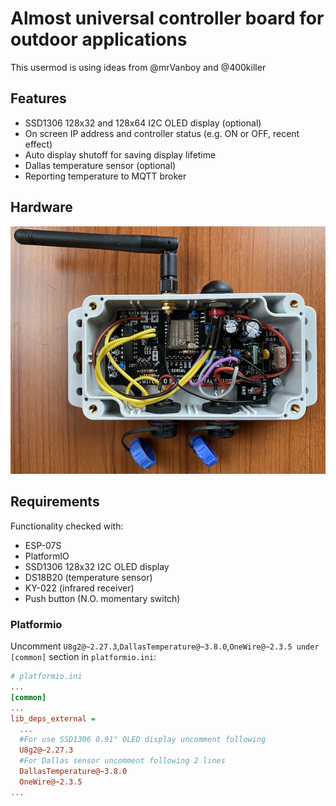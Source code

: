 # Almost universal controller board for outdoor applications
This usermod is using ideas from @mrVanboy and @400killer
## Features
- SSD1306 128x32 and 128x64 I2C OLED display (optional)
- On screen IP address and controller status (e.g. ON or OFF, recent effect)
- Auto display shutoff for saving display lifetime
- Dallas temperature sensor (optional)
- Reporting temperature to MQTT broker

## Hardware
![Hardware connection](assets/controller.jpg)

## Requirements
Functionality checked with:
- ESP-07S
- PlatformIO
- SSD1306 128x32 I2C OLED display
- DS18B20 (temperature sensor)
- KY-022 (infrared receiver)
- Push button (N.O. momentary switch)

### Platformio
Uncomment `U8g2@~2.27.3`,`DallasTemperature@~3.8.0`,`OneWire@~2.3.5 under` `[common]` section in `platformio.ini`:
```ini
# platformio.ini
...
[common]
...
lib_deps_external =
  ...
  #For use SSD1306 0.91" OLED display uncomment following
  U8g2@~2.27.3
  #For Dallas sensor uncomment following 2 lines
  DallasTemperature@~3.8.0
  OneWire@~2.3.5
...
```
